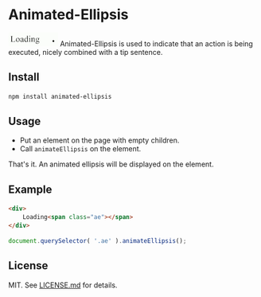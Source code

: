 # Animated-Ellipsis #

![screenshot](animated-ellipsis.gif)
Animated-Ellipsis is used to indicate that an action is being executed, nicely combined with a tip sentence.

## Install ##

```sh
npm install animated-ellipsis
```

## Usage ##

* Put an element on the page with empty children.
* Call `animateEllipsis` on the element.

That's it. An animated ellipsis will be displayed on the element.

## Example ##

```html
<div>
    Loading<span class="ae"></span>
</div>
```

```js
document.querySelector( '.ae' ).animateEllipsis();
```

## License ##

MIT. See [LICENSE.md](http://github.com/szchenghuang/animated-ellipsis/blob/master/LICENSE.md) for details.
